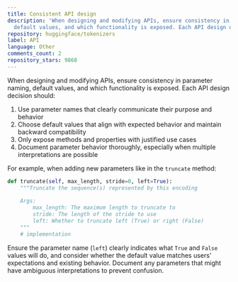 ```yaml
---
title: Consistent API design
description: 'When designing and modifying APIs, ensure consistency in parameter naming,
  default values, and which functionality is exposed. Each API design decision should:'
repository: huggingface/tokenizers
label: API
language: Other
comments_count: 2
repository_stars: 9868
---
```


When designing and modifying APIs, ensure consistency in parameter naming, default values, and which functionality is exposed. Each API design decision should:

1. Use parameter names that clearly communicate their purpose and behavior
2. Choose default values that align with expected behavior and maintain backward compatibility
3. Only expose methods and properties with justified use cases
4. Document parameter behavior thoroughly, especially when multiple interpretations are possible

For example, when adding new parameters like in the `truncate` method:

```python
def truncate(self, max_length, stride=0, left=True):
    """Truncate the sequence(s) represented by this encoding
    
    Args:
        max_length: The maximum length to truncate to
        stride: The length of the stride to use
        left: Whether to truncate left (True) or right (False)
    """
    # implementation
```

Ensure the parameter name (`left`) clearly indicates what `True` and `False` values will do, and consider whether the default value matches users' expectations and existing behavior. Document any parameters that might have ambiguous interpretations to prevent confusion.